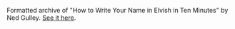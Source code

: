 Formatted archive of "How to Write Your Name in Elvish in Ten Minutes" by Ned Gulley. [See it here](https://public.nikhil.io/elvish.html).
